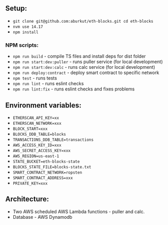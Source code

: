 ## Setup:

- `git clone git@github.com:aburkut/eth-blocks.git cd eth-blocks`
- `nvm use 14.17`
- `npm install`

### NPM scripts:
- `npm run build` - compile TS files and install deps for dist folder
- `npm run start:dev:puller` - runs puller service (for local development)
- `npm run start:dev:calc` - runs calc service (for local development)
- `npm run deploy:contract` - deploy smart contract to specific network
- `npm test` - runs tests
- `npm run lint` - runs eslint checks
- `npm run lint:fix` - runs eslint checks and fixes problems

## Environment variables:
- `ETHERSCAN_API_KEY=xx`
- `ETHERSCAN_NETWORK=xxx`
- `BLOCK_START=xxx`
- `BLOCKS_DDB_TABLE=blocks`
- `TRANSACTIONS_DDB_TABLE=transactions`
- `AWS_ACCESS_KEY_ID=xxx`
- `AWS_SECRET_ACCESS_KEY=xxx`
- `AWS_REGION=us-east-1`
- `STATE_BUCKET=eth-blocks-state`
- `BLOCKS_STATE_FILE=blocks-state.txt`
- `SMART_CONTRACT_NETWORK=ropsten`
- `SMART_CONTRACT_ADDRESS=xxx`
- `PRIVATE_KEY=xxx`


## Architecture:
- Two AWS scheduled AWS Lambda functions - puller and calc.
- Database - AWS Dynamodb 
